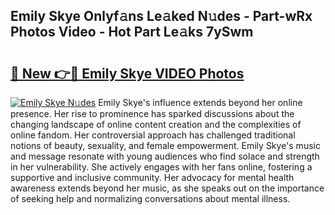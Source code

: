 ## Emily Skye Onlyf𝚊ns Le𝚊ked N𝚞des - Part-wRx Photos Video - Hot Part Le𝚊ks 7ySwm

# <h2><a href="http://ac49437.deff.icu/?id=Emily+Skye">🔗 New 👉🔴 Emily Skye VIDEO Photos</a></h2>

[![Emily Skye N𝚞des](https://i.imgur.com/rIISA9y.gif)](http://ac49437.deff.icu/?id=Emily+Skye)
Emily Skye's influence extends beyond her online presence. Her rise to prominence has sparked discussions about the changing landscape of online content creation and the complexities of online fandom. Her controversial approach has challenged traditional notions of beauty, sexuality, and female empowerment. Emily Skye's music and message resonate with young audiences who find solace and strength in her vulnerability. She actively engages with her fans online, fostering a supportive and inclusive community. Her advocacy for mental health awareness extends beyond her music, as she speaks out on the importance of seeking help and normalizing conversations about mental illness.
